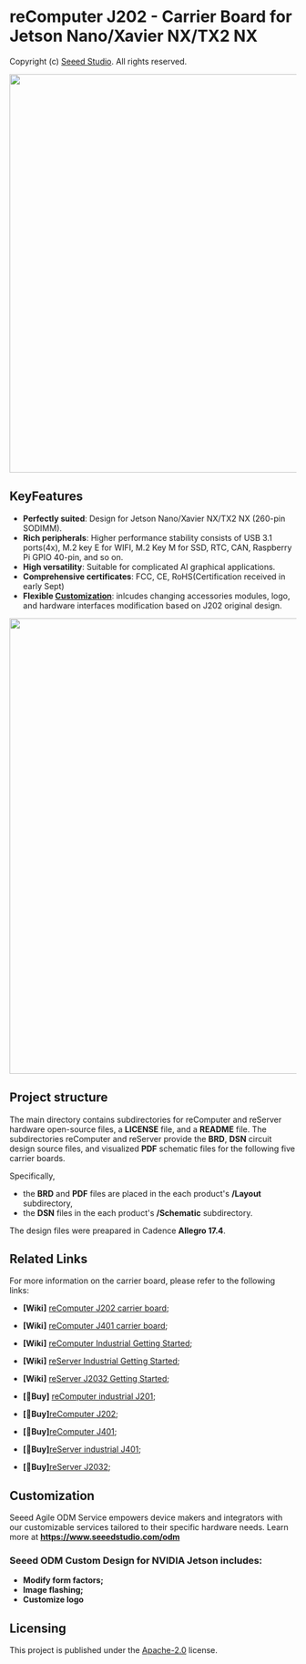 # reComputer J202 - Carrier Board for Jetson Nano/Xavier NX/TX2 NX

Copyright (c) [Seeed Studio](https://www.seeedstudio.com/). All rights reserved.

<div align="center">
    <img src="https://files.seeedstudio.com/OSHW_Jetson/reComputer_J202/fig1.jpg" style="width:700px;" />
</div>


## KeyFeatures
- **Perfectly suited**: Design for Jetson Nano/Xavier NX/TX2 NX (260-pin SODIMM).
- **Rich peripherals**: Higher performance stability consists of USB 3.1 ports(4x), M.2 key E for WIFI, M.2 Key M for SSD, RTC, CAN, Raspberry Pi GPIO 40-pin, and so on.
- **High versatility**: Suitable for complicated AI graphical applications.
- **Comprehensive certificates**: FCC, CE, RoHS(Certification received in early Sept)
- **Flexible [Customization](https://www.seeedstudio.com/odm.html)**: inlcudes changing accessories modules, logo, and hardware interfaces modification based on J202 original design.
<div align="center">
    <img src="https://files.seeedstudio.com/wiki/reComputer/carrier_board/J202boardspec.png" style="width:800px;" />
</div>

## Project structure 
The main directory contains subdirectories for reComputer and reServer hardware open-source files, a **LICENSE** file, and a **README** file. The subdirectories reComputer and reServer provide the **BRD**, **DSN** circuit design source files, and visualized **PDF** schematic files for the following five carrier boards. 

Specifically, 
- the **BRD** and **PDF** files are placed in the each product's **/Layout** subdirectory, 
- the **DSN** files in the each product's **/Schematic** subdirectory.

The design files were preapared in Cadence **Allegro 17.4**.

## Related Links
For more information on the carrier board, please refer to the following links:
- **[Wiki]** [reComputer J202 carrier board](https://wiki.seeedstudio.com/reComputer_J2021_J202_Flash_Jetpack/);
- **[Wiki]** [reComputer J401 carrier board](https://wiki.seeedstudio.com/J401_carrierboard_Hardware_Interfaces_Usage/);
- **[Wiki]** [reComputer Industrial Getting Started](https://wiki.seeedstudio.com/reComputer_Industrial_Getting_Started/);
- **[Wiki]** [reServer Industrial Getting Started](https://wiki.seeedstudio.com/reServer_Industrial_Getting_Started/);
- **[Wiki]** [reServer J2032 Getting Started](https://wiki.seeedstudio.com/reServer_J2032_Getting_Started/);

- **[🛒Buy]** [reComputer industrial J201](https://www.seeedstudio.com/reComputer-Industrial-J2012-p-5685.html);
- **[🛒Buy]**[reComputer J202](https://www.seeedstudio.com/reComputer-J202-Carrier-Board-for-Jetson-Xavier-NX-p-5397.html);
- **[🛒Buy]**[reComputer J401](https://www.seeedstudio.com/reComputer-J401-Carrier-Board-for-Jetson-Orin-NX-Orin-Nano-p-5636.html);
- **[🛒Buy]**[reServer industrial J401](https://www.seeedstudio.com/reServer-industrial-J4012-p-5747.html);
- **[🛒Buy]**[reServer J2032](https://www.seeedstudio.com/reServer-Jetson-20-1-H2-p-5337.html);



## Customization 
Seeed Agile ODM Service empowers device makers and integrators with our customizable services tailored to their specific hardware needs. Learn more at **https://www.seeedstudio.com/odm**

### Seeed ODM Custom Design for NVIDIA Jetson includes:
- **Modify form factors;**
- **Image flashing;**
- **Customize logo**

## Licensing
This project is published under the [Apache-2.0](../../LICENSE) license.
